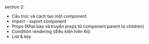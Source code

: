 section 2:
- Cấu trúc và cách tạo một component
- Import - export component
- Props (Khai báo và truyền props từ component parent to children)
- Condition rendering (điều kiện hiên thị)
- List & key